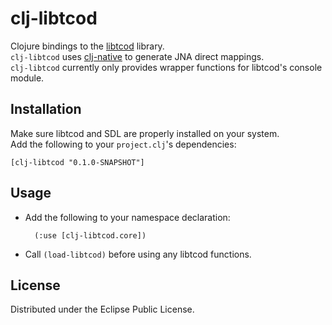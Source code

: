 clj-libtcod
=======
Clojure bindings to the [libtcod] library.  
`clj-libtcod` uses [clj-native] to generate JNA direct mappings.  
`clj-libtcod` currently only provides wrapper functions for libtcod's console module.

[libtcod]: http://doryen.eptalys.net/libtcod/
[clj-native]: https://github.com/bagucode/clj-native


Installation
-----------
Make sure libtcod and SDL are properly installed on your system.  
Add the following to your `project.clj`'s dependencies:

    [clj-libtcod "0.1.0-SNAPSHOT"]


Usage
-----
* Add the following to your namespace declaration:

        (:use [clj-libtcod.core])


* Call `(load-libtcod)` before using any libtcod functions.


License
--------
Distributed under the Eclipse Public License.

